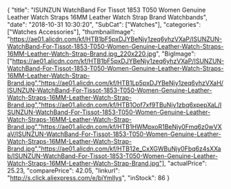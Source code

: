 {
	"title": "ISUNZUN WatchBand For Tissot 1853 T050 Women Genuine Leather Watch Straps 16MM Leather Watch Strap Brand Watchbands",
	"date": "2018-10-31 10:30:20",
	"SubCat": ["Watches"],
	"categories": ["Watches Accessories"],
	"thumbnailImage": "https://ae01.alicdn.com/kf/HTB1bF5pxDJYBeNjy1zeq6yhzVXaP/ISUNZUN-WatchBand-For-Tissot-1853-T050-Women-Genuine-Leather-Watch-Straps-16MM-Leather-Watch-Strap-Brand.jpg_220x220.jpg",
	"BigImage": ["https://ae01.alicdn.com/kf/HTB1bF5pxDJYBeNjy1zeq6yhzVXaP/ISUNZUN-WatchBand-For-Tissot-1853-T050-Women-Genuine-Leather-Watch-Straps-16MM-Leather-Watch-Strap-Brand.jpg","https://ae01.alicdn.com/kf/HTB1Lp5pxDJYBeNjy1zeq6yhzVXaH/ISUNZUN-WatchBand-For-Tissot-1853-T050-Women-Genuine-Leather-Watch-Straps-16MM-Leather-Watch-Strap-Brand.jpg","https://ae01.alicdn.com/kf/HTB1Oof7xf9TBuNjy1zbq6xpepXaL/ISUNZUN-WatchBand-For-Tissot-1853-T050-Women-Genuine-Leather-Watch-Straps-16MM-Leather-Watch-Strap-Brand.jpg","https://ae01.alicdn.com/kf/HTB1HWMpxoR1BeNjy0Fmq6z0wVXaV/ISUNZUN-WatchBand-For-Tissot-1853-T050-Women-Genuine-Leather-Watch-Straps-16MM-Leather-Watch-Strap-Brand.jpg","https://ae01.alicdn.com/kf/HTB12e_CxXGWBuNjy0Fbq6z4sXXab/ISUNZUN-WatchBand-For-Tissot-1853-T050-Women-Genuine-Leather-Watch-Straps-16MM-Leather-Watch-Strap-Brand.jpg"],
	"actualPrice": 25.23,
	"comparePrice": 42.05,
	"linkurl": "http://s.click.aliexpress.com/e/biYmlIys",
	"inStock": 86
}
